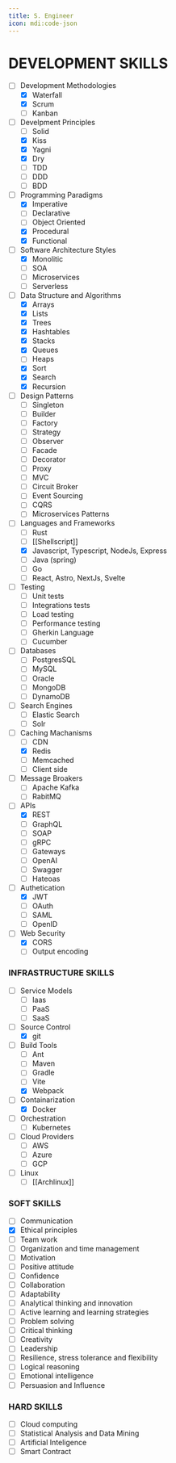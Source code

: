 ```yaml
---
title: S. Engineer
icon: mdi:code-json
---
```


# DEVELOPMENT SKILLS

- [ ] Development Methodologies
	- [x] Waterfall
	- [x] Scrum
	- [ ] Kanban
- [ ] Develpment Principles
	- [ ] Solid
	- [x] Kiss
	- [x] Yagni
	- [x] Dry
	- [ ] TDD
	- [ ] DDD
	- [ ] BDD
- [ ] Programming Paradigms
	- [x] Imperative
	- [ ] Declarative
	- [ ] Object Oriented
	- [x] Procedural
	- [x] Functional
- [ ] Software Architecture Styles
	- [x] Monolitic
	- [ ] SOA
	- [ ] Microservices
	- [ ] Serverless
- [ ] Data Structure and Algorithms
	- [x] Arrays
	- [x] Lists
	- [x] Trees
	- [x] Hashtables
	- [x] Stacks
	- [x] Queues
	- [ ] Heaps
	- [x] Sort
	- [x] Search
	- [x] Recursion
- [ ] Design Patterns
	- [ ] Singleton
	- [ ] Builder
	- [ ] Factory
	- [ ] Strategy
	- [ ] Observer
	- [ ] Facade
	- [ ] Decorator
	- [ ] Proxy
	- [ ] MVC
	- [ ] Circuit Broker
	- [ ] Event Sourcing
	- [ ] CQRS
	- [ ] Microservices Patterns
- [ ] Languages and Frameworks
	- [ ] Rust
	- [ ] [[Shellscript]]
	- [x] Javascript, Typescript, NodeJs, Express
	- [ ] Java (spring)
	- [ ] Go
	- [ ] React, Astro, NextJs, Svelte
- [ ] Testing
	- [ ] Unit tests
	- [ ] Integrations tests
	- [ ] Load testing
	- [ ] Performance testing
	- [ ] Gherkin Language
	- [ ] Cucumber
- [ ] Databases
	- [ ] PostgresSQL
	- [ ] MySQL
	- [ ] Oracle
	- [ ] MongoDB
	- [ ] DynamoDB
- [ ] Search Engines
	- [ ] Elastic Search
	- [ ] Solr
- [ ] Caching Machanisms
	- [ ] CDN
	- [x] Redis
	- [ ] Memcached
	- [ ] Client side
- [ ] Message Broakers
	- [ ] Apache Kafka
	- [ ] RabitMQ
- [ ] APIs
	- [x] REST
	- [ ] GraphQL
	- [ ] SOAP
	- [ ] gRPC
	- [ ] Gateways
	- [ ] OpenAI
	- [ ] Swagger
	- [ ] Hateoas
- [ ] Authetication
	- [x] JWT
	- [ ] OAuth
	- [ ] SAML
	- [ ] OpenID
- [ ] Web Security
	- [x] CORS
	- [ ] Output encoding

### INFRASTRUCTURE SKILLS

- [ ] Service Models
	- [ ] Iaas
	- [ ] PaaS
	- [ ] SaaS
- [ ] Source Control
	- [x] git
- [ ] Build Tools
	- [ ] Ant
	- [ ] Maven
	- [ ] Gradle
	- [ ] Vite
	- [x] Webpack
- [ ] Containarization
	- [x] Docker
- [ ] Orchestration
	- [ ] Kubernetes
- [ ] Cloud Providers
	- [ ] AWS
	- [ ] Azure
	- [ ] GCP
- [ ] Linux
	- [ ] [[Archlinux]]

### SOFT SKILLS

- [ ] Communication
- [x] Ethical principles
- [ ] Team work
- [ ] Organization and time management
- [ ] Motivation
- [ ] Positive attitude
- [ ] Confidence
- [ ] Collaboration
- [ ] Adaptability
- [ ] Analytical thinking and innovation
- [ ] Active learning and learning strategies
- [ ] Problem solving
- [ ] Critical thinking
- [ ] Creativity
- [ ] Leadership
- [ ] Resilience, stress tolerance and flexibility
- [ ] Logical reasoning
- [ ] Emotional intelligence
- [ ] Persuasion and Influence

### HARD SKILLS

- [ ] Cloud computing
- [ ] Statistical Analysis and Data Mining
- [ ] Artificial Inteligence
- [ ] Smart Contract